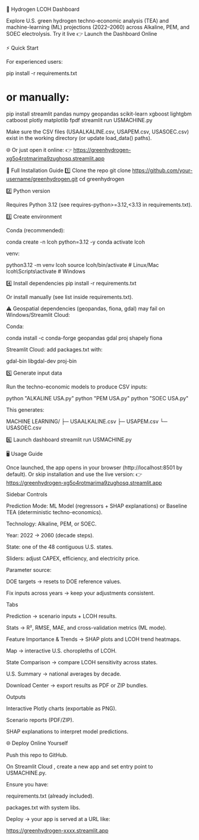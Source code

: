 🧪 Hydrogen LCOH Dashboard

Explore U.S. green hydrogen techno-economic analysis (TEA) and machine-learning (ML) projections (2022–2060) across Alkaline, PEM, and SOEC electrolysis.
Try it live 👉 Launch the Dashboard Online

⚡ Quick Start

For experienced users:

pip install -r requirements.txt
# or manually:
pip install streamlit pandas numpy geopandas scikit-learn xgboost lightgbm catboost plotly matplotlib fpdf
streamlit run USMACHINE.py


Make sure the CSV files (USAALKALINE.csv, USAPEM.csv, USASOEC.csv) exist in the working directory (or update load_data() paths).

🌐 Or just open it online:
👉 https://greenhydrogen-xg5o4rotmarima9zughosq.streamlit.app

🔧 Full Installation Guide
1️⃣ Clone the repo
git clone https://github.com/your-username/greenhydrogen.git
cd greenhydrogen

2️⃣ Python version

Requires Python 3.12
(see requires-python>=3.12,<3.13 in requirements.txt).

3️⃣ Create environment

Conda (recommended):

conda create -n lcoh python=3.12 -y
conda activate lcoh


venv:

python3.12 -m venv lcoh
source lcoh/bin/activate   # Linux/Mac
lcoh\Scripts\activate      # Windows

4️⃣ Install dependencies
pip install -r requirements.txt


Or install manually (see list inside requirements.txt).

⚠️ Geospatial dependencies (geopandas, fiona, gdal) may fail on Windows/Streamlit Cloud:

Conda:

conda install -c conda-forge geopandas gdal proj shapely fiona


Streamlit Cloud: add packages.txt with:

gdal-bin
libgdal-dev
proj-bin

5️⃣ Generate input data

Run the techno-economic models to produce CSV inputs:

python "ALKALINE USA.py"
python "PEM USA.py"
python "SOEC USA.py"


This generates:

MACHINE LEARNING/
 ├─ USAALKALINE.csv
 ├─ USAPEM.csv
 └─ USASOEC.csv

6️⃣ Launch dashboard
streamlit run USMACHINE.py

🖥️ Usage Guide

Once launched, the app opens in your browser (http://localhost:8501 by default).
Or skip installation and use the live version:
👉 https://greenhydrogen-xg5o4rotmarima9zughosq.streamlit.app

Sidebar Controls

Prediction Mode: ML Model (regressors + SHAP explanations) or Baseline TEA (deterministic techno-economics).

Technology: Alkaline, PEM, or SOEC.

Year: 2022 → 2060 (decade steps).

State: one of the 48 contiguous U.S. states.

Sliders: adjust CAPEX, efficiency, and electricity price.

Parameter source:

DOE targets → resets to DOE reference values.

Fix inputs across years → keep your adjustments consistent.

Tabs

Prediction → scenario inputs + LCOH results.

Stats → R², RMSE, MAE, and cross-validation metrics (ML mode).

Feature Importance & Trends → SHAP plots and LCOH trend heatmaps.

Map → interactive U.S. choropleths of LCOH.

State Comparison → compare LCOH sensitivity across states.

U.S. Summary → national averages by decade.

Download Center → export results as PDF or ZIP bundles.

Outputs

Interactive Plotly charts (exportable as PNG).

Scenario reports (PDF/ZIP).

SHAP explanations to interpret model predictions.

🌐 Deploy Online Yourself

Push this repo to GitHub.

On Streamlit Cloud
, create a new app and set entry point to USMACHINE.py.

Ensure you have:

requirements.txt (already included).

packages.txt with system libs.

Deploy → your app is served at a URL like:

https://greenhydrogen-xxxx.streamlit.app

